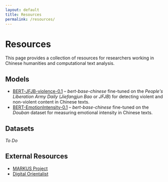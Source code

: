 ```yaml
---
layout: default
title: Resources
permalink: /resources/
---
```


# Resources

This page provides a collection of resources for researchers working in Chinese humanities and computational text analysis.

## Models

- [BERT-JFJB-violence-0.1](https://huggingface.co/qhchina/BERT-JFJB-violence-0.1) – *bert-base-chinese* fine-tuned on the *People's Liberation Army Daily* (*Jiefangjun Bao* or *JFJB*) for detecting violent and non-violent content in Chinese texts.
- [BERT-EmotionIntensity-0.1](https://huggingface.co/qhchina/BERT-EmotionIntensity-0.1) – *bert-base-chinese* fine-tuned on the *Douban* dataset for measuring emotional intensity in Chinese texts.

## Datasets

*To Do*

## External Resources

- [MARKUS Project](https://dh.chinese-empires.eu/markus/)
- [Digital Orientalist](https://digitalorientalist.com/)